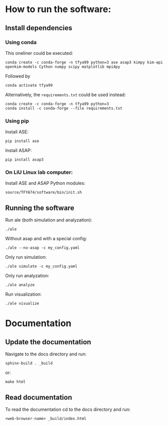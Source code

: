 # How to run the software:

## Install dependencies

### Using conda
This oneliner could be executed:
```
conda create -c conda-forge -n tfya99 python=3 ase asap3 kimpy kim-api openkim-models Cython numpy scipy matplotlib mpi4py
```
Followed by
```
conda activate tfya99
```

Alternatively, the `requirements.txt` could be used instead:
```
conda create -c conda-forge -n tfya99 python=3
conda install -c conda-forge --file requirements.txt
```
### Using pip
Install ASE:
```
pip install ase
```

Install ASAP:
```
pip install asap3
```


### On LiU Linux lab computer:

Install ASE and ASAP Python modules:
```
source/TFYA74/software/bin/init.sh
```

## Running the software
Run ale (both simulation and analyzation):
```
./ale
```

Without asap and with a special config:
```
./ale --no-asap -c my_config.yaml
```

Only run simulation:
```
./ale simulate -c my_config.yaml
```

Only run analyzation:
```
./ale analyze
```

Run visualization:
```
./ale visualize
```

# Documentation

## Update the documentation
Navigate to the docs directory and run:
```
sphinx-build . _build
```
or:
```
make html
```


## Read documentation
To read the documentation cd to the docs directory and run:
```
<web-browser-name> _build/index.html
```

